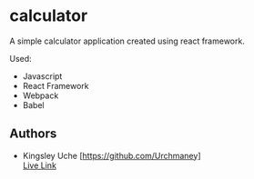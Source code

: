 # calculator
A simple calculator application created using react framework.

Used:
- Javascript
- React Framework
- Webpack
- Babel

## Authors
- Kingsley Uche [https://github.com/Urchmaney] <br>
[Live Link]()